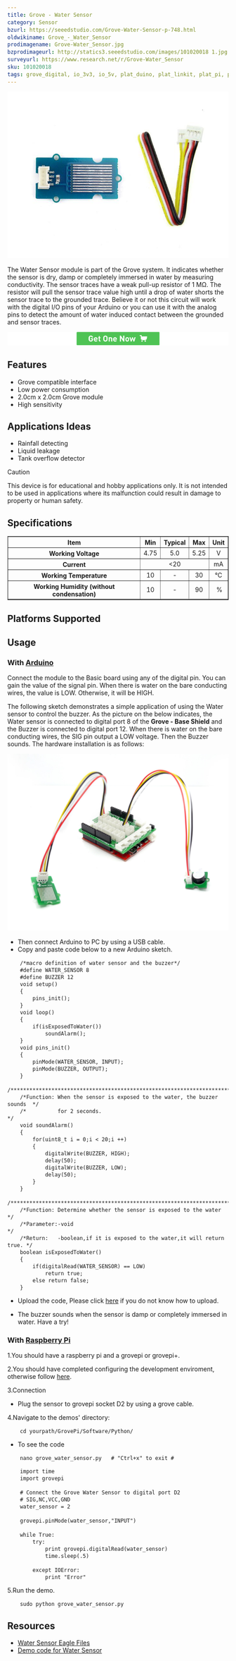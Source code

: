 ```yaml
---
title: Grove - Water Sensor
category: Sensor
bzurl: https://seeedstudio.com/Grove-Water-Sensor-p-748.html
oldwikiname: Grove_-_Water_Sensor
prodimagename: Grove-Water_Sensor.jpg
bzprodimageurl: http://statics3.seeedstudio.com/images/101020018 1.jpg
surveyurl: https://www.research.net/r/Grove-Water_Sensor
sku: 101020018
tags: grove_digital, io_3v3, io_5v, plat_duino, plat_linkit, plat_pi, plat_bbg
---
```


![](https://raw.githubusercontent.com/SeeedDocument/Grove-Water_Sensor/master/img/Grove-Water_Sensor.jpg)

The Water Sensor module is part of the Grove system. It indicates whether the sensor is dry, damp or completely immersed in water by measuring conductivity. The sensor traces have a weak pull-up resistor of 1 MΩ. The resistor will pull the sensor trace value high until a drop of water shorts the sensor trace to the grounded trace. Believe it or not this circuit will work with the digital I/O pins of your Arduino or you can use it with the analog pins to detect the amount of water induced contact between the grounded and sensor traces.

[![](https://raw.githubusercontent.com/SeeedDocument/common/master/Get_One_Now_Banner.png)](https://www.seeedstudio.com/Grove-Water-Sensor-p-748.html)


Features
--------

-   Grove compatible interface
-   Low power consumption
-   2.0cm x 2.0cm Grove module
-   High sensitivity

Applications Ideas
------------------

-   Rainfall detecting
-   Liquid leakage
-   Tank overflow detector

<div class="admonition caution">
<p class="admonition-title">Caution</p>
This device is for educational and hobby applications only. It is not intended to be used in applications where its malfunction could result in damage to property or human safety.
</div>

Specifications
-------------

<table border="1" cellspacing="0" width="80%">
<tr>
<th scope="col">
Item
</th>
<th scope="col">
Min
</th>
<th scope="col">
Typical
</th>
<th scope="col">
Max
</th>
<th scope="col">
Unit
</th>
</tr>
<tr align="center">
<th scope="row">
Working Voltage
</th>
<td>
4.75
</td>
<td>
5.0
</td>
<td>
5.25
</td>
<td>
V
</td>
</tr>
<tr align="center">
<th scope="row">
Current
</th>
<td colspan="3">
&lt;20
</td>
<td>
mA
</td>
</tr>
<tr align="center">
<th scope="row">
Working Temperature
</th>
<td>
10
</td>
<td>
-
</td>
<td>
30
</td>
<td>
℃
</td>
</tr>
<tr align="center">
<th scope="row">
Working Humidity (without condensation)
</th>
<td>
10
</td>
<td>
-
</td>
<td>
90
</td>
<td>
 %
</td>
</tr>
</table>

Platforms Supported
-------------------

Usage
-----

### With [Arduino](/Arduino "Arduino")

Connect the module to the Basic board using any of the digital pin. You can gain the value of the signal pin. When there is water on the bare conducting wires, the value is LOW. Otherwise, it will be HIGH.

The following sketch demonstrates a simple application of using the Water sensor to control the buzzer. As the picture on the below indicates, the Water sensor is connected to digital port 8 of the **Grove - Base Shield** and the Buzzer is connected to digital port 12. When there is water on the bare conducting wires, the SIG pin output a LOW voltage. Then the Buzzer sounds. The hardware installation is as follows:

![](https://raw.githubusercontent.com/SeeedDocument/Grove-Water_Sensor/master/img/Water_Buzzer.jpg)

-   Then connect Arduino to PC by using a USB cable.
-   Copy and paste code below to a new Arduino sketch.

```
    /*macro definition of water sensor and the buzzer*/
    #define WATER_SENSOR 8
    #define BUZZER 12
    void setup()
    {
        pins_init();
    }
    void loop()
    {
        if(isExposedToWater())
            soundAlarm();
    }
    void pins_init()
    {
        pinMode(WATER_SENSOR, INPUT);
        pinMode(BUZZER, OUTPUT);
    }
    /************************************************************************/
    /*Function: When the sensor is exposed to the water, the buzzer sounds  */
    /*          for 2 seconds.                                              */
    void soundAlarm()
    {
        for(uint8_t i = 0;i < 20;i ++)
        {
            digitalWrite(BUZZER, HIGH);
            delay(50);
            digitalWrite(BUZZER, LOW);
            delay(50);
        }
    }
    /************************************************************************/
    /*Function: Determine whether the sensor is exposed to the water        */
    /*Parameter:-void                                                       */
    /*Return:   -boolean,if it is exposed to the water,it will return true. */
    boolean isExposedToWater()
    {
        if(digitalRead(WATER_SENSOR) == LOW)
            return true;
        else return false;
    }
```

-   Upload the code, Please click [here](/Upload_Code) if you do not know how to upload.

-   The buzzer sounds when the sensor is damp or completely immersed in water. Have a try!

### With [Raspberry Pi](/GrovePiPlus "GrovePi+")

1.You should have a raspberry pi and a grovepi or grovepi+.

2.You should have completed configuring the development enviroment, otherwise follow [here](/GrovePiPlus#Introducing_the_GrovePi.2B).

3.Connection

-   Plug the sensor to grovepi socket D2 by using a grove cable.

4.Navigate to the demos' directory:
```
    cd yourpath/GrovePi/Software/Python/
```

-   To see the code
```
    nano grove_water_sensor.py   # "Ctrl+x" to exit #
```
```
    import time
    import grovepi

    # Connect the Grove Water Sensor to digital port D2
    # SIG,NC,VCC,GND
    water_sensor = 2

    grovepi.pinMode(water_sensor,"INPUT")

    while True:
        try:
            print grovepi.digitalRead(water_sensor)
            time.sleep(.5)

        except IOError:
            print "Error"
```

5.Run the demo.
```
    sudo python grove_water_sensor.py
```

Resources
---------

-   [Water Sensor Eagle Files](https://raw.githubusercontent.com/SeeedDocument/Grove-Water_Sensor/master/res/Water_sensor.zip)
-   [Demo code for Water Sensor](https://github.com/Seeed-Studio/Grove_Water_Sensor)



<!-- This Markdown file was created from http://www.seeedstudio.com/wiki/Grove_-_Water_Sensor -->
